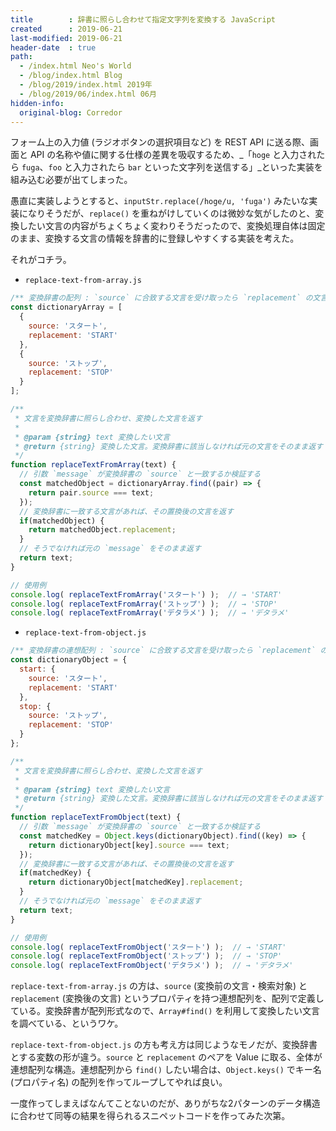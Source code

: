 ```yaml
---
title        : 辞書に照らし合わせて指定文字列を変換する JavaScript
created      : 2019-06-21
last-modified: 2019-06-21
header-date  : true
path:
  - /index.html Neo's World
  - /blog/index.html Blog
  - /blog/2019/index.html 2019年
  - /blog/2019/06/index.html 06月
hidden-info:
  original-blog: Corredor
---
```


フォーム上の入力値 (ラジオボタンの選択項目など) を REST API に送る際、画面と API の名称や値に関する仕様の差異を吸収するため、_「`hoge` と入力されたら `fuga`、`foo` と入力されたら `bar` といった文字列を送信する」_といった実装を組み込む必要が出てしまった。

愚直に実装しようとすると、`inputStr.replace(/hoge/u, 'fuga')` みたいな実装になりそうだが、`replace()` を重ねがけしていくのは微妙な気がしたのと、変換したい文言の内容がちょくちょく変わりそうだったので、変換処理自体は固定のまま、変換する文言の情報を辞書的に登録しやすくする実装を考えた。

それがコチラ。

- `replace-text-from-array.js`

```javascript
/** 変換辞書の配列 : `source` に合致する文言を受け取ったら `replacement` の文言に変換する */
const dictionaryArray = [
  {
    source: 'スタート',
    replacement: 'START'
  },
  {
    source: 'ストップ',
    replacement: 'STOP'
  }
];

/**
 * 文言を変換辞書に照らし合わせ、変換した文言を返す
 * 
 * @param {string} text 変換したい文言
 * @return {string} 変換した文言。変換辞書に該当しなければ元の文言をそのまま返す
 */
function replaceTextFromArray(text) {
  // 引数 `message` が変換辞書の `source` と一致するか検証する
  const matchedObject = dictionaryArray.find((pair) => {
    return pair.source === text;
  });
  // 変換辞書に一致する文言があれば、その置換後の文言を返す
  if(matchedObject) {
    return matchedObject.replacement;
  }
  // そうでなければ元の `message` をそのまま返す
  return text;
}

// 使用例
console.log( replaceTextFromArray('スタート') );  // → 'START'
console.log( replaceTextFromArray('ストップ') );  // → 'STOP'
console.log( replaceTextFromArray('デタラメ') );  // → 'デタラメ'
```

- `replace-text-from-object.js`

```javascript
/** 変換辞書の連想配列 : `source` に合致する文言を受け取ったら `replacement` の文言に変換する */
const dictionaryObject = {
  start: {
    source: 'スタート',
    replacement: 'START'
  },
  stop: {
    source: 'ストップ',
    replacement: 'STOP'
  }
};

/**
 * 文言を変換辞書に照らし合わせ、変換した文言を返す
 * 
 * @param {string} text 変換したい文言
 * @return {string} 変換した文言。変換辞書に該当しなければ元の文言をそのまま返す
 */
function replaceTextFromObject(text) {
  // 引数 `message` が変換辞書の `source` と一致するか検証する
  const matchedKey = Object.keys(dictionaryObject).find((key) => {
    return dictionaryObject[key].source === text;
  });
  // 変換辞書に一致する文言があれば、その置換後の文言を返す
  if(matchedKey) {
    return dictionaryObject[matchedKey].replacement;
  }
  // そうでなければ元の `message` をそのまま返す
  return text;
}

// 使用例
console.log( replaceTextFromObject('スタート') );  // → 'START'
console.log( replaceTextFromObject('ストップ') );  // → 'STOP'
console.log( replaceTextFromObject('デタラメ') );  // → 'デタラメ'
```

`replace-text-from-array.js` の方は、`source` (変換前の文言・検索対象) と `replacement` (変換後の文言) というプロパティを持つ連想配列を、配列で定義している。変換辞書が配列形式なので、`Array#find()` を利用して変換したい文言を調べている、というワケ。

`replace-text-from-object.js` の方も考え方は同じようなモノだが、変換辞書とする変数の形が違う。`source` と `replacement` のペアを Value に取る、全体が連想配列な構造。連想配列から `find()` したい場合は、`Object.keys()` でキー名 (プロパティ名) の配列を作ってループしてやれば良い。

一度作ってしまえばなんてことないのだが、ありがちな2パターンのデータ構造に合わせて同等の結果を得られるスニペットコードを作ってみた次第。
